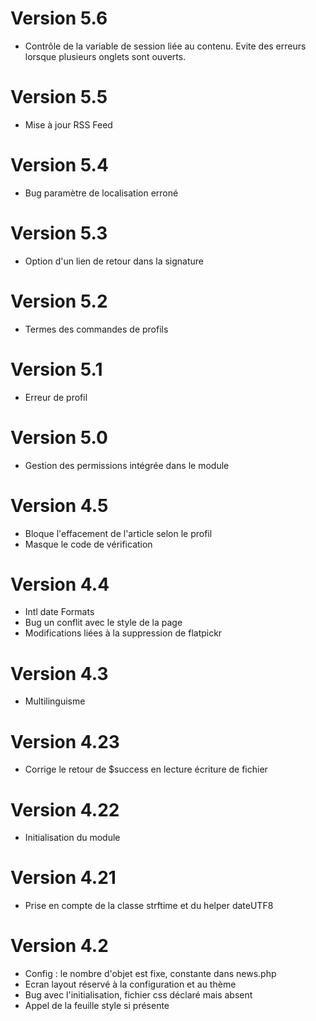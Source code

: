 # Version 5.6
- Contrôle de la variable de session liée au contenu. Evite des erreurs lorsque plusieurs onglets sont ouverts.
# Version 5.5
- Mise à jour RSS Feed
# Version 5.4
- Bug paramètre de localisation erroné
# Version 5.3
- Option d'un lien de retour dans la signature
# Version 5.2
- Termes des commandes de profils
# Version 5.1
- Erreur de profil
# Version 5.0
- Gestion des permissions intégrée dans le module
# Version 4.5
- Bloque l'effacement de l'article selon le profil
- Masque le code de vérification
# Version 4.4
- Intl date Formats
- Bug un conflit avec le style de la page
- Modifications liées à la suppression de flatpickr
# Version 4.3
- Multilinguisme
# Version 4.23
- Corrige le retour de $success  en lecture écriture de fichier
# Version 4.22
- Initialisation du module
# Version 4.21
- Prise en compte de la classe strftime et du helper dateUTF8
# Version 4.2
- Config : le nombre d'objet est fixe, constante dans news.php
- Ecran layout réservé à la configuration et au thème
- Bug avec l'initialisation, fichier css déclaré mais absent
- Appel de la feuille style si présente